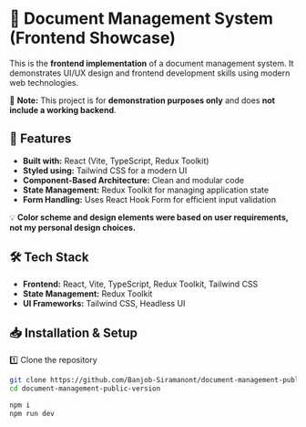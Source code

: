 # 📂 Document Management System (Frontend Showcase)

This is the **frontend implementation** of a document management system. It demonstrates UI/UX design and frontend development skills using modern web technologies.

🚨 **Note:** This project is for **demonstration purposes only** and does **not include a working backend**.

## 🚀 Features

- **Built with:** React (Vite, TypeScript, Redux Toolkit)
- **Styled using:** Tailwind CSS for a modern UI
- **Component-Based Architecture:** Clean and modular code
- **State Management:** Redux Toolkit for managing application state
- **Form Handling:** Uses React Hook Form for efficient input validation


💡 **Color scheme and design elements were based on user requirements, not my personal design choices.**

## 🛠 Tech Stack

- **Frontend:** React, Vite, TypeScript, Redux Toolkit, Tailwind CSS
- **State Management:** Redux Toolkit
- **UI Frameworks:** Tailwind CSS, Headless UI

## 📥 Installation & Setup

1️⃣ Clone the repository  
```bash
git clone https://github.com/Banjob-Siramanont/document-management-public-version.git
cd document-management-public-version

npm i
npm run dev